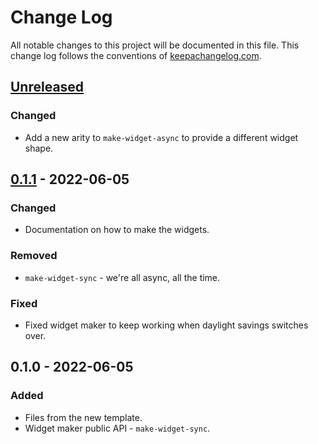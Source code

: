 # Change Log
All notable changes to this project will be documented in this file. This change log follows the conventions of [keepachangelog.com](http://keepachangelog.com/).

## [Unreleased]
### Changed
- Add a new arity to `make-widget-async` to provide a different widget shape.

## [0.1.1] - 2022-06-05
### Changed
- Documentation on how to make the widgets.

### Removed
- `make-widget-sync` - we're all async, all the time.

### Fixed
- Fixed widget maker to keep working when daylight savings switches over.

## 0.1.0 - 2022-06-05
### Added
- Files from the new template.
- Widget maker public API - `make-widget-sync`.

[Unreleased]: https://sourcehost.site/your-name/music-library/compare/0.1.1...HEAD
[0.1.1]: https://sourcehost.site/your-name/music-library/compare/0.1.0...0.1.1
